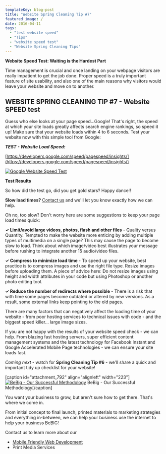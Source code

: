 ```yaml
---
templateKey: blog-post
title: "Website Spring Cleaning Tip #7"
featured_image: /
date: 2016-04-11
tags:
  - "test website speed"
  - "Tips"
  - "website speed test"
  - "Website Spring Cleaning Tips"
---
```


**Website Speed Test: Waiting is the Hardest Part**

Time management is crucial and once landing on your webpage visitors are really impatient to get the job done. Proper speed is a truly important feature of site usability, and also one of the main reasons why visitors would leave your website and move on to another.

**WEBSITE SPRING CLEANING TIP #7 - Website SPEED test**
-------------------------------------------------------

Guess who else looks at your page speed...Google! That's right, the speed at which your site loads greatly affects search engine rankings, so speed it up! Make sure that your website loads within 4 to 6 seconds. Test your website now with this simple tool from Google:

_**TEST - Website Load Speed:**_

[https://developers.google.com/speed/pagespeed/insights/](https://developers.google.com/speed/pagespeed/insights/)

[![Google Website Speed Test](/img/Screen-Shot-2016-04-11-at-10.40.32-AM-300x173.png)](https://developers.google.com/speed/pagespeed/insights/)

**Test Results**

So how did the test go, did you get gold stars? Happy dance!!

**Slow load times?** [Contact us](https://graphicintuitions.com/get-in-touch/) and we'll let you know exactly how we can help.

Oh no, too slow? Don't worry here are some suggestions to keep your page load times quick:

**✓ Limit/avoid large videos, photos, flash and other files** - Quality versus Quantity. Tempted to make the website more enticing by adding multiple types of multimedia on a single page? This may cause the page to become slow to load. Think about which image/video best illustrates your message before rushing to integrate another 15 audio/video files.

**✓ Compress to minimize load time** - To speed up your website, best practice is to compress images and use the right file type. Resize images before uploading them. A piece of advice here: Do not resize images using height and width attributes in your code but using Photoshop or another photo editing tool.

**✓ Reduce the number of redirects where possible** - There is a risk that with time some pages become outdated or altered by new versions. As a result, some external links keep pointing to the old pages.

There are many factors that can negatively affect the loading time of your website -  from poor hosting services to technical issues with code - and the biggest speed killer... large image sizes.

If you are not happy with the results of your website speed check - we can help. From blazing fast hosting servers, super efficient content management systems and the latest technology for Facebook Instant and Google Accelerated Mobile Page technologies - we can ensure your site loads fast.

_Coming next_ - watch for **Spring Cleaning Tip #6** - we'll share a quick and important tidy up checklist for your website!

\[caption id="attachment\_792" align="alignleft" width="223"\][![BeBig - Our Successful Methodology](/img/BeBig_logo_reverseUSE-THIS-ONE-copy-223x135.png)](https://graphicintuitions.com/bebig) BeBig - Our Successful Methodology\[/caption\]

You want your business to grow, but aren't sure how to get there. That's where we come in.

From initial concept to final launch, printed materials to marketing strategies and everything in-between, we can help your business use the internet to help your business BeBIG!

Contact us to learn more about our

*   [Mobile Friendly Web Development](https://graphicintuitions.com/services/)
*   Print Media Services